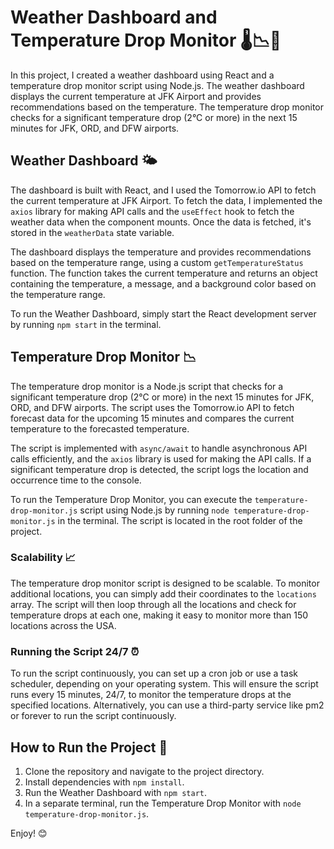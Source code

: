 # Weather Dashboard and Temperature Drop Monitor 🌡️📉🚀

In this project, I created a weather dashboard using React and a temperature drop monitor script using Node.js. The weather dashboard displays the current temperature at JFK Airport and provides recommendations based on the temperature. The temperature drop monitor checks for a significant temperature drop (2°C or more) in the next 15 minutes for JFK, ORD, and DFW airports.

## Weather Dashboard 🌤️

The dashboard is built with React, and I used the Tomorrow.io API to fetch the current temperature at JFK Airport. To fetch the data, I implemented the `axios` library for making API calls and the `useEffect` hook to fetch the weather data when the component mounts. Once the data is fetched, it's stored in the `weatherData` state variable.

The dashboard displays the temperature and provides recommendations based on the temperature range, using a custom `getTemperatureStatus` function. The function takes the current temperature and returns an object containing the temperature, a message, and a background color based on the temperature range.

To run the Weather Dashboard, simply start the React development server by running `npm start` in the terminal.

## Temperature Drop Monitor 📉

The temperature drop monitor is a Node.js script that checks for a significant temperature drop (2°C or more) in the next 15 minutes for JFK, ORD, and DFW airports. The script uses the Tomorrow.io API to fetch forecast data for the upcoming 15 minutes and compares the current temperature to the forecasted temperature.

The script is implemented with `async/await` to handle asynchronous API calls efficiently, and the `axios` library is used for making the API calls. If a significant temperature drop is detected, the script logs the location and occurrence time to the console.

To run the Temperature Drop Monitor, you can execute the `temperature-drop-monitor.js` script using Node.js by running `node temperature-drop-monitor.js` in the terminal. The script is located in the root folder of the project.

### Scalability 📈

The temperature drop monitor script is designed to be scalable. To monitor additional locations, you can simply add their coordinates to the `locations` array. The script will then loop through all the locations and check for temperature drops at each one, making it easy to monitor more than 150 locations across the USA.

### Running the Script 24/7 ⏰

To run the script continuously, you can set up a cron job or use a task scheduler, depending on your operating system. This will ensure the script runs every 15 minutes, 24/7, to monitor the temperature drops at the specified locations. Alternatively, you can use a third-party service like pm2 or forever to run the script continuously.

## How to Run the Project 🚀

1. Clone the repository and navigate to the project directory.
2. Install dependencies with `npm install`.
3. Run the Weather Dashboard with `npm start`.
4. In a separate terminal, run the Temperature Drop Monitor with `node temperature-drop-monitor.js`.


Enjoy! 😊
